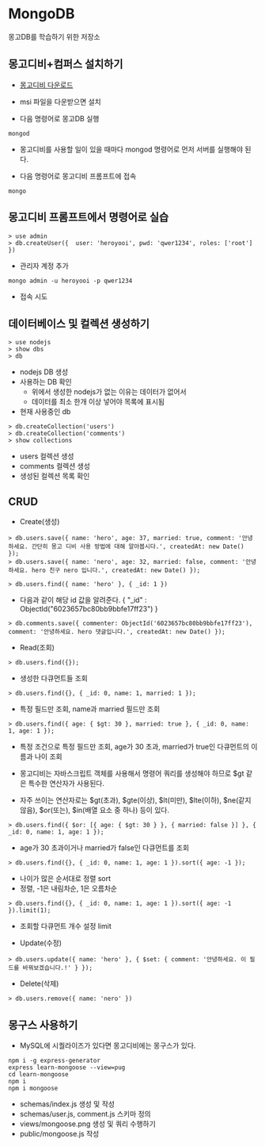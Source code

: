 # MongoDB

몽고DB를 학습하기 위한 저장소

## 몽고디비+컴퍼스 설치하기
- [몽고디비 다운로드](https://www.mongodb.com/try/download/enterprise)
- msi 파일을 다운받으면 설치

- 다음 명령어로 몽고DB 실행
```command
mongod
```
  - 몽고디비를 사용할 일이 있을 때마다 mongod 명령어로 먼저 서버를 실행해야 된다.

- 다음 명령어로 몽고디비 프롬프트에 접속
```command
mongo
```

## 몽고디비 프롬프트에서 명령어로 실습
```command
> use admin
> db.createUser({  user: 'heroyooi', pwd: 'qwer1234', roles: ['root'] })
```
- 관리자 계정 추가

```command
mongo admin -u heroyooi -p qwer1234
```
- 접속 시도

## 데이터베이스 및 컬렉션 생성하기
```command
> use nodejs
> show dbs
> db
```
- nodejs DB 생성
- 사용하는 DB 확인
  - 위에서 생성한 nodejs가 없는 이유는 데이터가 없어서
  - 데이터를 최소 한개 이상 넣어야 목록에 표시됨
- 현재 사용중인 db


```command
> db.createCollection('users')
> db.createCollection('comments')
> show collections
```
- users 컬렉션 생성
- comments 컬렉션 생성
- 생성된 컬렉션 목록 확인

## CRUD
- Create(생성)
```command
> db.users.save({ name: 'hero', age: 37, married: true, comment: '안녕하세요. 간단히 몽고 디비 사용 방법에 대해 알아봅시다.', createdAt: new Date() });
> db.users.save({ name: 'nero', age: 32, married: false, comment: '안녕하세요. hero 친구 nero 입니다.', createdAt: new Date() });

> db.users.find({ name: 'hero' }, { _id: 1 })
```
  - 다음과 같이 해당 id 값을 알려준다. { "_id" : ObjectId("6023657bc80bb9bbfe17ff23") }

```command
> db.comments.save({ commenter: ObjectId('6023657bc80bb9bbfe17ff23'), comment: '안녕하세요. hero 댓글입니다.', createdAt: new Date() });
```

- Read(조회)
```command
> db.users.find({});
```
  - 생성한 다큐먼트들 조회

```command
> db.users.find({}, { _id: 0, name: 1, married: 1 });
```
  - 특정 필드만 조회, name과 married 필드만 조회

```command
> db.users.find({ age: { $gt: 30 }, married: true }, { _id: 0, name: 1, age: 1 });
```
  - 특정 조건으로 특정 필드만 조회, age가 30 초과, married가 true인 다큐먼트의 이름과 나이 조회

  - 몽고디비는 자바스크립트 객체를 사용해서 명령어 쿼리를 생성해야 하므로 $gt 같은 특수한 연산자가 사용된다.
  - 자주 쓰이는 연산자로는 $gt(초과), $gte(이상), $lt(미만), $lte(이하), $ne(같지 않음), $or(또는), $in(배열 요소 중 하나) 등이 있다.

```command
> db.users.find({ $or: [{ age: { $gt: 30 } }, { married: false }] }, { _id: 0, name: 1, age: 1 });
```
  - age가 30 초과이거나 married가 false인 다큐먼트를 조회

```command
> db.users.find({}, { _id: 0, name: 1, age: 1 }).sort({ age: -1 });
```
  - 나이가 많은 순서대로 정렬 sort
  - 정렬, -1은 내림차순, 1은 오름차순

```command
> db.users.find({}, { _id: 0, name: 1, age: 1 }).sort({ age: -1 }).limit(1);
```
  - 조회할 다큐먼트 개수 설정 limit

- Update(수정)
```command
> db.users.update({ name: 'hero' }, { $set: { comment: '안녕하세요. 이 필드를 바꿔보겠습니다.!' } });
```

- Delete(삭제)
```command
> db.users.remove({ name: 'nero' })
```

## 몽구스 사용하기
- MySQL에 시퀄라이즈가 있다면 몽고디비에는 몽구스가 있다.
```command
npm i -g express-generator
express learn-mongoose --view=pug
cd learn-mongoose
npm i
npm i mongoose
```

- schemas/index.js 생성 및 작성
- schemas/user.js, comment.js 스키마 정의
- views/mongoose.png 생성 및 쿼리 수행하기
- public/mongoose.js 작성
